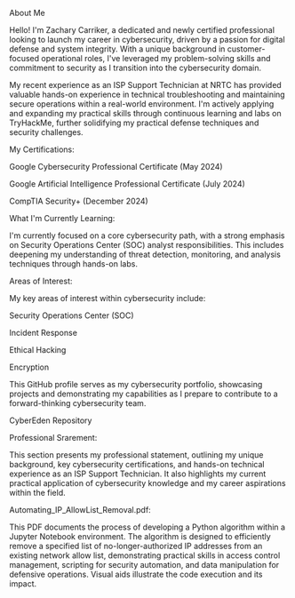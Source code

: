 About Me

Hello! I'm Zachary Carriker, a dedicated and newly certified professional looking to launch my career in cybersecurity, driven by a passion for digital defense and system integrity.
With a unique background in customer-focused operational roles, I've leveraged my problem-solving skills and commitment to security as I transition into the cybersecurity domain. 

My recent experience as an ISP Support Technician at NRTC has provided valuable hands-on experience in technical troubleshooting and maintaining secure operations within a 
real-world environment. I'm actively applying and expanding my practical skills through continuous learning and labs on TryHackMe, further solidifying my practical 
defense techniques and security challenges.

My Certifications:

Google Cybersecurity Professional Certificate (May 2024)

Google Artificial Intelligence Professional Certificate (July 2024)

CompTIA Security+ (December 2024)

What I'm Currently Learning:

I'm currently focused on a core cybersecurity path, with a strong emphasis on Security Operations Center (SOC) analyst responsibilities. 
This includes deepening my understanding of threat detection, monitoring, and analysis techniques through hands-on labs.

Areas of Interest:

My key areas of interest within cybersecurity include:

Security Operations Center (SOC)

Incident Response

Ethical Hacking

Encryption

This GitHub profile serves as my cybersecurity portfolio, showcasing projects and demonstrating my capabilities as I prepare to contribute to a forward-thinking cybersecurity team.



CyberEden Repository


Professional Srarement:

This section presents my professional statement, outlining my unique background, key cybersecurity certifications, and hands-on technical experience as an ISP Support Technician. It also highlights my current practical application of cybersecurity knowledge and my career aspirations within the field.


Automating_IP_AllowList_Removal.pdf:

This PDF documents the process of developing a Python algorithm within a Jupyter Notebook environment. The algorithm is designed to efficiently remove a specified list of no-longer-authorized IP addresses from an existing network allow list, demonstrating practical skills in access control management, scripting for security automation, and data manipulation for defensive operations. Visual aids illustrate the code execution and its impact.
